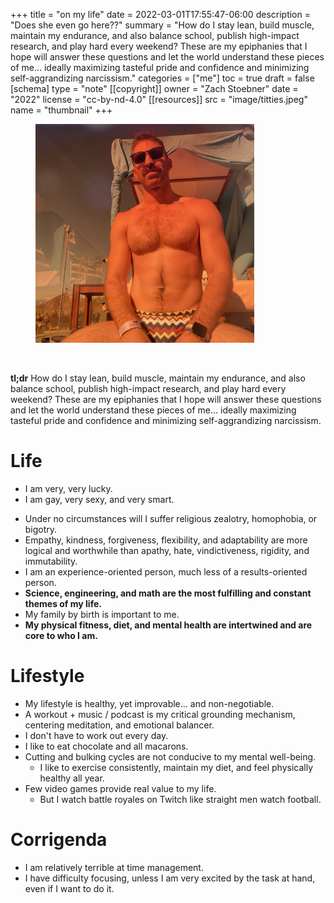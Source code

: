 +++
title = "on my life"
date = 2022-03-01T17:55:47-06:00
description = "Does she even go here??"
summary = "How do I stay lean, build muscle, maintain my endurance, and also balance school, publish high-impact research, and play hard every weekend? These are my epiphanies that I hope will answer these questions and let the world understand these pieces of me... ideally maximizing tasteful pride and confidence and minimizing self-aggrandizing narcissism."
categories = ["me"]
toc = true
draft = false
[schema]
  type = "note"
[[copyright]]
  owner = "Zach Stoebner"
  date = "2022"
  license = "cc-by-nd-4.0"
[[resources]]
  src = "image/titties.jpeg"
  name = "thumbnail"
+++

<figure>
<img src="image/titties.jpeg" alt="Zach Stoebner at Mantamar in Puerto Vallarta showing off his big knockers" style="width:350px;height:350px"/> 
</figure>
<br>

**tl;dr** How do I stay lean, build muscle, maintain my endurance, and also balance school, publish high-impact research, and play hard every weekend? These are my epiphanies that I hope will answer these questions and let the world understand these pieces of me... ideally maximizing tasteful pride and confidence and minimizing self-aggrandizing narcissism.

# Life
- I am very, very lucky. 
- I am gay, very sexy, and very smart.
<!--	- I do not enjoy or vibe with straight culture and do not have to endure it. -->
- Under no circumstances will I suffer religious zealotry, homophobia, or bigotry.
- Empathy, kindness, forgiveness, flexibility, and adaptability are more logical and worthwhile than apathy, hate, vindictiveness, rigidity, and immutability.
- I am an experience-oriented person, much less of a results-oriented person.
- <strong>Science, engineering, and math are the most fulfilling and constant themes of my life.</strong>
- My family by birth is important to me. 
- <strong>My physical fitness, diet, and mental health are intertwined and are core to who I am.</strong>

# Lifestyle
- My lifestyle is healthy, yet improvable... and non-negotiable.
- A workout + music / podcast is my critical grounding mechanism, centering meditation, and emotional balancer.
- I don't have to work out every day.
- I like to eat chocolate and all macarons.
- Cutting and bulking cycles are not conducive to my mental well-being. 
	- I like to exercise consistently, maintain my diet, and feel physically healthy all year.
- Few video games provide real value to my life.
	- But I watch battle royales on Twitch like straight men watch football. 

# Corrigenda
- I am relatively terrible at time management.
- I have difficulty focusing, unless I am very excited by the task at hand, even if I want to do it. 
